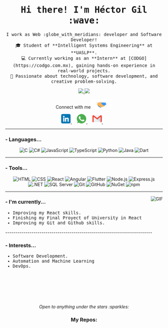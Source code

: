 <h1 align="center">
  <samp>
     Hi there! I'm Héctor Gil :wave:
  </samp>
</h1>

<p align="center">
  <samp>
    I work as Web :globe_with_meridians: developer and Software Developer!<br>
    🎓 Student of **Intelligent Systems Engineering** at **UASLP**.  <br>
    💻 Currently working as an **Intern** at [CODGO](https://codgo.com.mx), gaining hands-on experience in real-world projects.  <br>
    🚀 Passionate about technology, software development, and creative problem-solving. <br>
  </samp>
</p>



<p align="center">
  <a href="https://github.com/anuraghazra/github-readme-stats">
    <img src="https://github-readme-stats.vercel.app/api?username=HctrGZ&show_icons=true&theme=midnight-purple"  />
  </a>
  
  <a href="https://github.com/anuraghazra/github-readme-stats">
    <img src="https://github-readme-stats.vercel.app/api/top-langs/?username=HctrGZ&theme=midnight-purple"/>
  </a>
</p>

<p align="center"> 
  Connect with me<img src="https://github.com/SatYu26/SatYu26/blob/master/Assets/Handshake.gif" height="32px">
</p>

<p align="center">
  <a href="https://www.linkedin.com/in/héctor-gil-95653a328">
    <img src="https://github.com/HctrGZ/HctrGZ/blob/main/icons/linkedin.png" width="30px" alt="LinkedIn">
  </a> &nbsp; &nbsp;
  <a href="https://api.whatsapp.com/send?phone=524444519544">
    <img src="https://github.com/HctrGZ/HctrGZ/blob/main/icons/whatsapp.png" width="30px" alt="WhatsApp">
  </a> &nbsp; &nbsp;
  <a href="mailto:hectorgil2003.hg@gmail.com">
    <img src="https://github.com/HctrGZ/HctrGZ/blob/main/icons/gmail.png" width="30px" alt="Gmail">
  </a> &nbsp; &nbsp;
</p>

---

### - Languages...

<p align="center">


<img alt="C" src="https://img.shields.io/badge/C-%2300599C.svg?&style=for-the-badge&logo=c&logoColor=white"/>
<img alt="C#" src="https://img.shields.io/badge/C%23-%238A2BE2.svg?&style=for-the-badge&logo=c-sharp&logoColor=white"/>
<img alt="JavaScript" src="https://img.shields.io/badge/JavaScript-%23F7DF1E.svg?&style=for-the-badge&logo=javascript&logoColor=black"/>
<img alt="TypeScript" src="https://img.shields.io/badge/TypeScript-%23007ACC.svg?&style=for-the-badge&logo=typescript&logoColor=white"/>
<img alt="Python" src="https://img.shields.io/badge/Python-%2314354C.svg?&style=for-the-badge&logo=python&logoColor=white"/>
<img alt="Java" src="https://img.shields.io/badge/Java-%23ED8B00.svg?&style=for-the-badge&logo=openjdk&logoColor=white"/>
<img alt="Dart" src="https://img.shields.io/badge/Dart-%230175C2.svg?&style=for-the-badge&logo=dart&logoColor=white"/>


---

</p>

### - Tools...

<p align="center">

<img alt="HTML" src="https://img.shields.io/badge/HTML5-%23E34F26.svg?&style=for-the-badge&logo=html5&logoColor=white"/>
<img alt="CSS" src="https://img.shields.io/badge/CSS-%231572B6.svg?&style=for-the-badge&logo=css&logoColor=white"/>
<img alt="React" src="https://img.shields.io/badge/React-%2320232a.svg?&style=for-the-badge&logo=react&logoColor=%2361DAFB"/>
<img alt="Angular" src="https://img.shields.io/badge/Angular-%23DD0031.svg?&style=for-the-badge&logo=angular&logoColor=white"/>
<img alt="Flutter" src="https://img.shields.io/badge/Flutter-%2302569B.svg?&style=for-the-badge&logo=flutter&logoColor=white"/>
<img alt="Node.js" src="https://img.shields.io/badge/Node.js-%23339933.svg?&style=for-the-badge&logo=node.js&logoColor=white"/>
<img alt="Express.js" src="https://img.shields.io/badge/Express.js-%23404d59.svg?&style=for-the-badge&logo=express&logoColor=white"/>
<img alt=".NET" src="https://img.shields.io/badge/.NET-%231178B9.svg?&style=for-the-badge&logo=.net&logoColor=white"/>
<img alt="SQL Server" src="https://img.shields.io/badge/SQL%20Server-%238C0000.svg?&style=for-the-badge&logo=SQL&logoColor=white"/>
<img alt="Git" src="https://img.shields.io/badge/Git-%23F05032.svg?&style=for-the-badge&logo=git&logoColor=white"/>
<img alt="GitHub" src="https://img.shields.io/badge/GitHub-%23181717.svg?&style=for-the-badge&logo=github&logoColor=white"/>
<img alt="NuGet" src="https://img.shields.io/badge/NuGet-%230A0A0A.svg?&style=for-the-badge&logo=nuget&logoColor=white"/>
<img alt="npm" src="https://img.shields.io/badge/npm-%23CB3837.svg?&style=for-the-badge&logo=npm&logoColor=white"/>

---

</p>

<img align="right" alt="GIF" src="https://i.pinimg.com/originals/e4/26/70/e426702edf874b181aced1e2fa5c6cde.gif" />

### - I'm currently...

<samp>

- Improving my React skills.
- Finishing my Final Proyect of University in React
- Improving my Git and Github skills.
</samp>
-------------------------------------------------------------------------

### - Interests...
<samp>

- Software Development.
- Automation and Machine Learning
- DevOps.
</samp>

</details>
<br><br><br><br><br>

<p align="center">
  <i> Open to anything under the stars :sparkles: </i>
</p>

<h3 align="center">My Repos: </h3>

